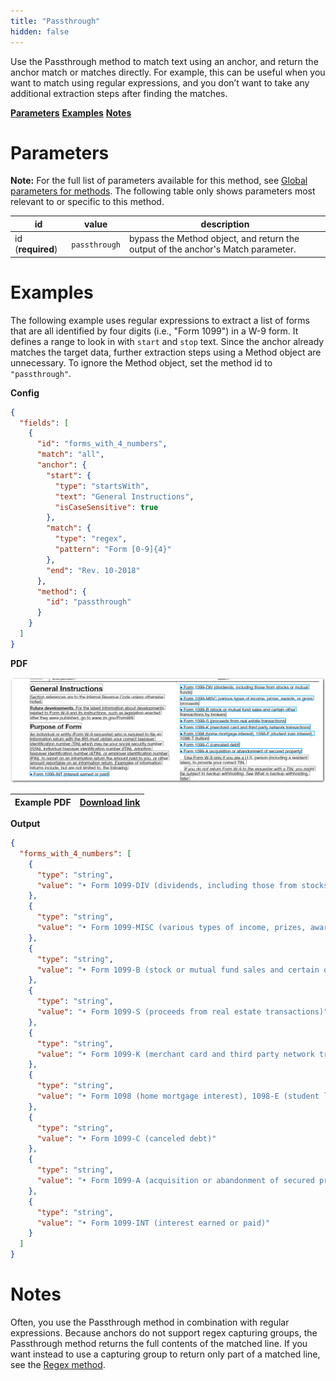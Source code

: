 ```yaml
---
title: "Passthrough"
hidden: false
---
```

Use the Passthrough method to match text using an anchor, and return the anchor match or matches directly. For example, this can be useful when you want to match using regular expressions, and you don’t want to take any additional extraction steps after finding the matches. 

[**Parameters**](doc:passthrough#parameters)
[**Examples**](doc:passthrough#examples)
[**Notes**](doc:passthrough#notes)


Parameters
====

**Note:** For the full list of parameters available for this method, see [Global parameters for methods](doc:method#section-global-parameters-for-methods). The following table only shows parameters most relevant to or specific to this method.

| id                | value         | description                                                  |
| ----------------- | ------------- | ------------------------------------------------------------ |
| id (**required**) | `passthrough` | bypass the Method object, and return the output of the anchor's Match parameter. <br/> |

Examples
====

The following example uses regular expressions to extract a list of forms that are all identified by four digits (i.e., "Form 1099") in a W-9 form. It defines a range to look in with  `start` and `stop` text. Since the anchor already matches the target data, further extraction steps using a Method object are unnecessary. To ignore the Method object, set the method id to  `"passthrough"`. 

**Config**

```json
{
  "fields": [
    {
      "id": "forms_with_4_numbers",
      "match": "all",
      "anchor": {
        "start": {
          "type": "startsWith",
          "text": "General Instructions",
          "isCaseSensitive": true
        },
        "match": {
          "type": "regex",
          "pattern": "Form [0-9]{4}"
        },
        "end": "Rev. 10-2018"
      },
      "method": {
        "id": "passthrough"
      }
    }
  ]
}
```

**PDF**

![Click to enlarge](https://raw.githubusercontent.com/sensible-hq/sensible-docs/main/readme-sync/assets/v0/images/final/passthrough_example.png)

| Example PDF | [Download link](https://www.irs.gov/pub/irs-pdf/fw9.pdf) |
| ------------------------------- | ---------------------------------------------------------------------------------------------------------------------------------------- |

**Output**
```json
{
  "forms_with_4_numbers": [
    {
      "type": "string",
      "value": "• Form 1099-DIV (dividends, including those from stocks or mutual"
    },
    {
      "type": "string",
      "value": "• Form 1099-MISC (various types of income, prizes, awards, or gross"
    },
    {
      "type": "string",
      "value": "• Form 1099-B (stock or mutual fund sales and certain other"
    },
    {
      "type": "string",
      "value": "• Form 1099-S (proceeds from real estate transactions)"
    },
    {
      "type": "string",
      "value": "• Form 1099-K (merchant card and third party network transactions)"
    },
    {
      "type": "string",
      "value": "• Form 1098 (home mortgage interest), 1098-E (student loan interest),"
    },
    {
      "type": "string",
      "value": "• Form 1099-C (canceled debt)"
    },
    {
      "type": "string",
      "value": "• Form 1099-A (acquisition or abandonment of secured property)"
    },
    {
      "type": "string",
      "value": "• Form 1099-INT (interest earned or paid)"
    }
  ]
}
```




Notes
===

Often, you use the Passthrough method in combination with regular expressions. Because anchors do not support regex capturing groups, the Passthrough method returns the full contents of the matched line. If you want instead to use a capturing group to return only part of a matched line, see the [Regex method](doc:regex).